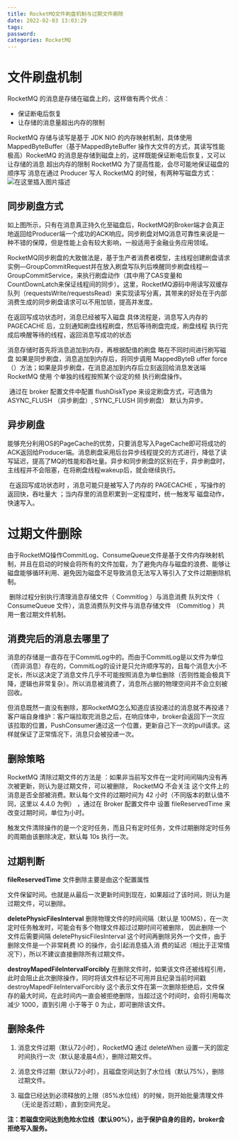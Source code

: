 ```yaml
---
title: RocketMQ文件刷盘机制与过期文件删除
date: 2022-02-03 13:03:29
tags:
password:
categories: RocketMQ
---
```


# 文件刷盘机制
RocketMQ 的消息是存储在磁盘上的，这样做有两个优点：
- 保证断电后恢复
- 让存储的消息量超出内存的限制

RocketMQ 存储与读写是基于 JDK NIO 的内存映射机制，具体使用 MappedByteBuffer（基于MappedByteBuffer 操作大文件的方式，其读写性能极高）RocketMQ 的消息是存储到磁盘上的，这样既能保证断电后恢复，又可以让存储的消息 超出内存的限制 RocketMQ 为了提高性能，会尽可能地保证磁盘的顺序写 消息在通过 Producer 写人 RocketMQ 的时候，有两种写磁盘方式：
![在这里插入图片描述](https://img-blog.csdnimg.cn/714a749db6d349c2b1f41d9aa405170c.png?x-oss-process=image/watermark,type_d3F5LXplbmhlaQ,shadow_50,text_Q1NETiBAZkZlZS1vcHM=,size_20,color_FFFFFF,t_70,g_se,x_16)
## 同步刷盘方式
 如上图所示，只有在消息真正持久化至磁盘后，RocketMQ的Broker端才会真正地返回给Producer端一个成功的ACK响应。同步刷盘对MQ消息可靠性来说是一种不错的保障，但是性能上会有较大影响，一般适用于金融业务应用领域。

​ RocketMQ同步刷盘的大致做法是，基于生产者消费者模型，主线程创建刷盘请求实例—GroupCommitRequest并在放入刷盘写队列后唤醒同步刷盘线程—GroupCommitService，来执行刷盘动作（其中用了CAS变量和CountDownLatch来保证线程间的同步）。这里，RocketMQ源码中用读写双缓存队列（requestsWrite/requestsRead）来实现读写分离，其带来的好处在于内部消费生成的同步刷盘请求可以不用加锁，提高并发度。

在返回写成功状态时，消息已经被写入磁盘 具体流程是，消息写入内存的 PAGECACHE 后，立刻通知刷盘线程刷盘，然后等待刷盘完成，刷盘线程 执行完成后唤醒等待的线程，返回消息写成功的状态

消息存储时首先将消息追加到内存，再根据配值的刷盘 略在不同时间进行刷写磁盘 如果是同步刷盘，消息追加到内存后，将同步调用 MappedByteB uffer force （）方法；如果是异步刷盘，在消息追加到内存后立刻返回给消息发送端 RocketMQ 使用 个单独的线程按照某个设定的频 执行刷盘操作。

​ 通过在 broker 配置文件中配置 flushDiskType 来设定刷盘方式，可选值为 ASYNC_FLUSH （异步刷盘）, SYNC_FLUSH 同步刷盘） 默认为异步。

## 异步刷盘
能够充分利用OS的PageCache的优势，只要消息写入PageCache即可将成功的ACK返回给Producer端。消息刷盘采用后台异步线程提交的方式进行，降低了读写延迟，提高了MQ的性能和吞吐量。异步和同步刷盘的区别在于，异步刷盘时，主线程并不会阻塞，在将刷盘线程wakeup后，就会继续执行。


​ 在返回写成功状态时 ，消息可能只是被写入了内存的 PAGECACHE ，写操作的返回快，吞吐量大 ；当内存里的消息积累到一定程度时，统一触发写 磁盘动作，快速写入。

# 过期文件删除
​ 由于RocketMQ操作CommitLog、ConsumeQueue文件是基于文件内存映射机制，并且在启动的时候会将所有的文件加载，为了避免内存与磁盘的浪费、能够让磁盘能够循环利用、避免因为磁盘不足导致消息无法写入等引入了文件过期删除机制。

​ 删除过程分别执行清理消息存储文件（ Commitlog ）与消息消费 队列文件（ ConsumeQueue 文件），消息消费队列文件与消息存储文件 （Commitlog ）共用一套过期文件机制。

## 消费完后的消息去哪里了
​ 消息的存储是一直存在于CommitLog中的。而由于CommitLog是以文件为单位（而非消息）存在的，CommitLog的设计是只允许顺序写的，且每个消息大小不定长，所以这决定了消息文件几乎不可能按照消息为单位删除（否则性能会极具下降，逻辑也非常复杂）。所以消息被消费了，消息所占据的物理空间并不会立刻被回收。

​ 但消息既然一直没有删除，那RocketMQ怎么知道应该投递过的消息就不再投递？
客户端自身维护：客户端拉取完消息之后，在响应体中，broker会返回下一次应该拉取的位置，PushConsumer通过这一个位置，更新自己下一次的pull请求。这样就保证了正常情况下，消息只会被投递一次。

## 删除策略
RocketMQ 清除过期文件的方法是 ：如果非当前写文件在一定时间间隔内没有再次被更新，则认为是过期文件，可以被删除， RocketMQ 不会关注 这个文件上的消息是否全部被消费。默认每个文件的过期时间为 42 小时（不同版本的默认值不同，这里以 4.4.0 为例） ，通过在 Broker 配置文件中 设置 fileReservedTime 来改变过期时间，单位为小时。

​ 触发文件清除操作的是一个定时任务，而且只有定时任务，文件过期删除定时任务的周期由该删除决定，默认每 10s 执行一次。

## 过期判断
**fileReservedTime**
文件删除主要是由这个配置属性

文件保留时间。也就是从最后一次更新时间到现在，如果超过了该时间，则认为是过期文件，可以删除。

**deletePhysicFilesInterval**
​ 删除物理文件的时间间隔（默认是 100MS），在一次定时任务触发时，可能会有多个物理文件超过过期时间可被删除， 因此删除一个文件后需要间隔 deletePhysicFilesInterval 这个时间再删除另外一个文件，由于删除文件是一个非常耗费 IO 的操作，会引起消息插入消 费的延迟（相比于正常情况下），所以不建议直接删除所有过期文件。

**destroyMapedFileIntervalForcibly**
​ 在删除文件时，如果该文件还被线程引用，此时会阻止此次删除操作，同时将该文件标记不可用并且纪录当前时间戳 destroyMapedFileIntervalForcibly 这个表示文件在第一次删除拒绝后，文件保存的最大时间，在此时间内一直会被拒绝删除，当超过这个时间时，会将引用每次减少 1000，直到引用 小于等于 0 为止，即可删除该文件。

## 删除条件
1. 消息文件过期（默认72小时），RocketMQ 通过 deleteWhen 设置一天的固定时间执行一次（默认是凌晨4点），删除过期文件。

2. 消息文件过期（默认72小时），且磁盘空间达到了水位线（默认75%），删除过期文件。

3. 磁盘已经达到必须释放的上限（85%水位线）的时候，则开始批量清理文件（无论是否过期），直到空间充足。

**注：若磁盘空间达到危险水位线（默认90%），出于保护自身的目的，broker会拒绝写入服务。**
